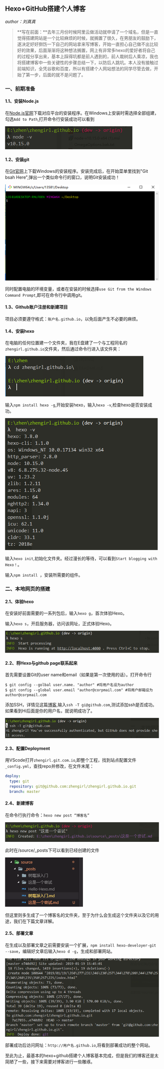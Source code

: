 ##    Hexo+GitHub搭建个人博客

*author：刘真真* 

> **写在前面：**去年三月份时候阿里云做活动就申请了一个域名，但是一直觉得搭建网站是一个比较麻烦的时候，就搁置了很久，在男朋友的鼓励下，遂决定好好捯饬一下自己的网站拿来写博客，开始一直担心自己做不出比较好的效果，后面渐渐将这种想法搁置，网上有非常多hexo的爱好者将自己的过程分享出来，基本上踩得坑都是前人遇到的，前人栽树后人乘凉，我也将搭建博客中一些关键性的步骤总结一下，以防后人跳坑。本人没有接触过前端知识，全凭谷歌和百度，所以有搭建个人网站想法的同学尽管去做，开始了第一步，后面的就不是问题了。

### 一、前期准备

#### 1.1、安装Node.js

在[Node.js官网](https://nodejs.org/en/)下载对应平台的安装程序。在Windows上安装时需选择全部组建，勾选`Add to Path`,打开命令行安装成功可以看到

![1547781768648](Hexo+GitHub搭建个人博客入门/1547781768648.png)

#### 1.2、安装git

在[Git官网](https://git-scm.com/downloads)上下载Windows的安装程序。安装完成后，在开始菜单里找到"Git bsah Here",弹出一个类似命令行的窗口，说明Git安装成功！

![1547782582802](Hexo+GitHub搭建个人博客入门/1547782582802.png)

同时配置电脑的环境变量，或者在安装的时候选择`use Git from the Windows Command Prompt`,即可在命令行中调用git。

#### 1.3、Github账户注册和新建项目

项目必须要遵守格式：`账户名.github.io`，以免后面产生不必要的麻烦。

#### 1.4、安装hexo

在电脑的任何位置建一个文件夹，我在E盘建了一个与工程同名的`zhengirl.github.io`文件夹，然后通过命令行进入该文件夹：

![1547869060632](Hexo+GitHub搭建个人博客入门/1547869060632.png)

输入`npm install hexo -g`,开始安装hexo，输入`hexo -v`,检查hexo是否安装成功。

![1547869698085](Hexo+GitHub搭建个人博客入门/1547869698085.png)

输入`hexo init`,初始化文件夹。经过漫长的等待，可以看到`Start blogging with Hexo！`。

输入`npm install `，安装所需要的组件。

### 二、本地网页的搭建

####  2.1、体验hexo

在安装好前面需要的一系列包后，输入`hexo g`，首次体验Hexo。

输入`hexo s`，开启服务器，访问该网址，正式体验Hexo。

![1547873673151](Hexo+GitHub搭建个人博客入门/1547873673151.png)

#### 2.2、将Hexo与github page联系起来

首先需要设置Git的user name和email（如果是第一次使用的话）。打开命令行

```git
$ git config --golbal user.name. "author" #将用户名设为author
$ git config --global user.email "author@corpmail.com" #将用户邮箱设为author@corpmail.com
```

添加SSH，详情见这篇[博客](https://www.cnblogs.com/chuyanfenfei/p/8035067.html),输入`ssh -T gi@github.com`,测试添加ssh是否成功。如果看到Hi后面是你的用户名，就说明成功了。

![1547881601583](Hexo+GitHub搭建个人博客入门/1547881601583.png)

#### 2.3、配置Deployment

用VScode打开`zhengirl.git.com.io`,即整个工程，找到站点配置文件`_config.yml`，查找repo并修改，在文件末尾：

```yaml
deploy:
  type: git
  repository: git@github.com:zhengirl/zhengirl.github.io.git
  branch: master
```

#### 2.4、新建博客

在命令行执行命令：`hexo new post “博客名”`

![1547882994463](Hexo+GitHub搭建个人博客入门/1547882994463.png)

此时在/source/_posts下可以看到已经创建的文件

![1547883236915](Hexo+GitHub搭建个人博客入门/1547883236915.png)

但这里则多生成了一个博客名的文件夹，至于为什么会生成这个文件夹以及它的用途，我们在下篇文章详解。

#### 2.5、部署文章

在生成以及部署文章之前需要安装一个扩展，`npm install hexo-develoyer-git --save`，编辑好文章后输入`hexo d -g`，生成和部署网站。

![1547883931795](Hexo+GitHub搭建个人博客入门/1547883931795.png)

部署成功后访问网址：`http://用户名.github.io`,将看到部署成功的整个网站。

至此为止，最基本的hexo+github搭建个人博客基本完成，但是我们的博客还是太简陋了一些，接下来需要对博客进行一些雕琢。